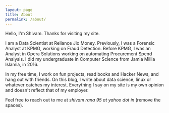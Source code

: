 ```yaml
---
layout: page
title: About
permalink: /about/
---
```


Hello, I'm Shivam. Thanks for visiting my site.

I am a Data Scientist at Reliance Jio Money. Previously, I was a Forensic Analyst at KPMG, working on Fraud Detection. Before KPMG, I was an Analyst in Opera Solutions working on automating Procurement Spend Analysis. I did my undergraduate in Computer Science from Jamia Millia Islamia, in 2016.

In my free time, I work on fun projects, read books and Hacker News, and hang out with friends. On this blog, I write about data science, linux or whatever catches my interest. Everything I say on my site is my own opinion and doesn't reflect that of my employer.

Feel free to reach out to me at *shivam rana 95 at yahoo dot in* (remove the spaces).
